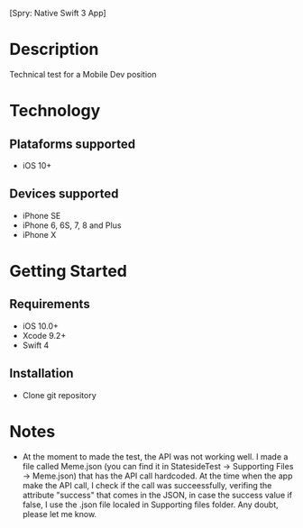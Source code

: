 [Spry: Native Swift 3 App]

# Description
Technical test for a Mobile Dev position

# Technology

## Plataforms supported
- iOS 10+

## Devices supported
- iPhone SE
- iPhone 6, 6S, 7, 8 and Plus
- iPhone X

# Getting Started

## Requirements

- iOS 10.0+
- Xcode 9.2+
- Swift 4

## Installation

- Clone git repository

# Notes
- At the moment to made the test, the API was not working well. I made a file called Meme.json (you can find it in StatesideTest -> Supporting Files -> Meme.json) that has the API call hardcoded. At the time when the app make the API call, I check if the call was succeessfully, verifing the attribute "success" that comes in the JSON, in case the success value if false, I use the .json file localed in Supporting files folder.
Any doubt, please let me know.
